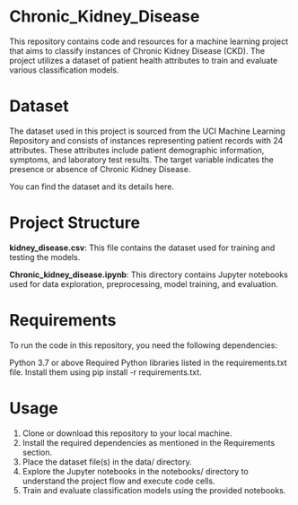 # Chronic_Kidney_Disease

This repository contains code and resources for a machine learning project that aims to classify instances of Chronic Kidney Disease (CKD). The project utilizes a dataset of patient health attributes to train and evaluate various classification models.

# Dataset
The dataset used in this project is sourced from the UCI Machine Learning Repository and consists of instances representing patient records with 24 attributes. These attributes include patient demographic information, symptoms, and laboratory test results. The target variable indicates the presence or absence of Chronic Kidney Disease.

You can find the dataset and its details here.

# Project Structure
<b>kidney_disease.csv</b>: This file contains the dataset used for training and testing the models. 

<b>Chronic_kidney_disease.ipynb</b>: This directory contains Jupyter notebooks used for data exploration, preprocessing, model training, and evaluation.

# Requirements
To run the code in this repository, you need the following dependencies:

Python 3.7 or above
Required Python libraries listed in the requirements.txt file. Install them using pip install -r requirements.txt.

# Usage
1. Clone or download this repository to your local machine.
2. Install the required dependencies as mentioned in the Requirements section.
3. Place the dataset file(s) in the data/ directory.
4. Explore the Jupyter notebooks in the notebooks/ directory to understand the project flow and execute code cells.
5. Train and evaluate classification models using the provided notebooks.
